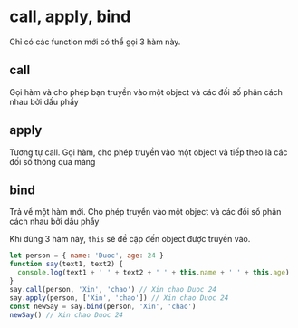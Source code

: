 # call, apply, bind

Chỉ có các function mới có thể gọi 3 hàm này.

## call

Gọi hàm và cho phép bạn truyền vào một object và các đối số phân cách nhau bởi dấu phẩy

## apply

Tương tự call. Gọi hàm, cho phép truyền vào một object và tiếp theo là các đối số thông qua mảng

## bind

Trả về một hàm mới. Cho phép truyền vào một object và các đối số phân cách nhau bởi dấu phẩy

Khi dùng 3 hàm này, `this` sẽ đề cập đến object được truyền vào.

```javascript
let person = { name: 'Duoc', age: 24 }
function say(text1, text2) {
  console.log(text1 + ' ' + text2 + ' ' + this.name + ' ' + this.age)
}
say.call(person, 'Xin', 'chao') // Xin chao Duoc 24
say.apply(person, ['Xin', 'chao']) // Xin chao Duoc 24
const newSay = say.bind(person, 'Xin', 'chao')
newSay() // Xin chao Duoc 24
```
